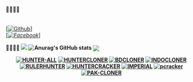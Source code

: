 <!--
**DevillHaunter/DevillHaunter** is a ✨ _special_ ✨ repository because its `README.md` (this file) appears on your GitHub profile.

Here are some ideas to get you started:

- 🔭 I’m currently working on NotepadApi
- 🌱 I’m currently learning python and Html
- 👯 I’m looking to collaborate on python
- 🤔 I’m looking for help with Facebook // Like
- 💬 Ask me about Python
- 📫 How to reach me: [FACEBOOK](https://www.facebook.com/alaminkhan.60)[https://www.facebook.com/alaminkhan.60]
- 😄 Pronouns: He/His
- ⚡ Fun fact: I am a normal User
-->
<b>🔰🔰🔰🔰</b> </br></b></br> <br>[[![Github](https://img.shields.io/badge/Github-[HUNTERBOY_ALAMIN-green?style=flat-square&logo=GITHUBlogoColor=blue&labelColor=blue)](https://github.com/DevillHunter)]<br> [_[![Facebook](https://img.shields.io/badge/Facebook-HUNTERBOY_ALAMIN-yellow?style=flat-square&logo=facebooklogoColor=green&labelColor=red)](https://www.facebook.com/alaminkhan.60)_]

<b>🔰🔰🔰🔰<b>
![](https://github-readme-stats.vercel.app/api?username=DevillHunter&&show_icons=true&title_color=ffffff&icon_color=tokyonight&text_color=daf7dc&bg_color=151515)
![Anurag's GitHub stats](https://github-readme-stats.vercel.app/api?username=DevillHunter&show_icons=true&theme=radical)
<img align="center" src="https://github-readme-stats.anuraghazra1.vercel.app/api/top-langs/?username=DevillHunter&layout=compact&theme=chartreuse-dark" />
<p align="center">
<a href="https://github.com/DevillHunter/HUNTER-ALL"><img title="HUNTER-ALL" src="https://github-readme-stats.vercel.app/api/pin/?username=DevillHunter&repo=HUNTER-ALL&theme=vision-friendly-dark"></a>
<a href="https://github.com/DevillHunter/HUNTERCLONER"><img title="HUNTERCLONER" src="https://github-readme-stats.vercel.app/api/pin/?username=DevillHunter&repo=HUNTERCLONER&theme=vision-friendly-dark"></a>
<a href="https://github.com/DevillHunter/BDCLONER"><img title="BDCLONER" src="https://github-readme-stats.vercel.app/api/pin/?username=DevillHunter&repo=BDCLONER&theme=vision-friendly-dark"></a>
<a href="https://github.com/DevillHunter/INDOCLONER"><img title="INDOCLONER" src="https://github-readme-stats.vercel.app/api/pin/?username=DevillHunter&repo=INDOCLONER&theme=vision-friendly-dark"></a>
<a href="https://github.com/DevillHunter/RULERHUNTER"><img title="RULERHUNTER" src="https://github-readme-stats.vercel.app/api/pin/?username=DevillHunter&repo=RULERHUNTER&theme=vision-friendly-dark"></a>
<a href="https://github.com/DevillHunter/HUNTERCRACKER"><img title="HUNTERCRACKER" src="https://github-readme-stats.vercel.app/api/pin/?username=DevillHunter&repo=HUNTERCRACKER&theme=vision-friendly-dark"></a>
<a href="https://github.com/DevillHunter/IMPERIAL"><img title="IMPERIAL" src="https://github-readme-stats.vercel.app/api/pin/?username=DevillHunter&repo=IMPERIAL&theme=vision-friendly-dark"></a>
<a href="https://github.com/DevillHunter/pcracker"><img title="pcracker" src="https://github-readme-stats.vercel.app/api/pin/?username=DevillHunter&repo=pcracker&theme=vision-friendly-dark"></a>
<a href="https://github.com/DevillHunter/PAK-CLONER"><img title="PAK-CLONER" src="https://github-readme-stats.vercel.app/api/pin/?username=DevillHunter&repo=PAK-CLONER&theme=vision-friendly-dark"></a>
</p>
